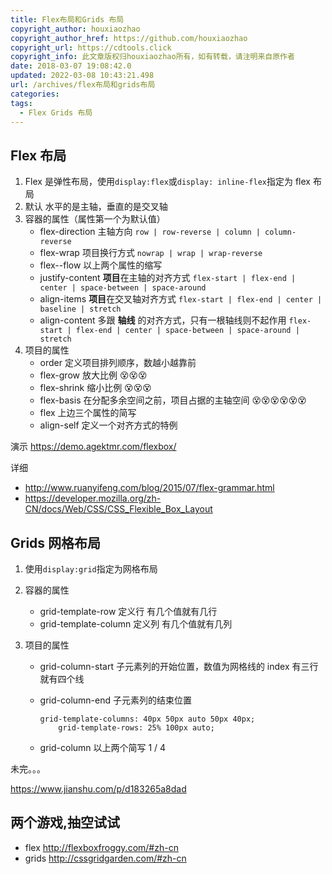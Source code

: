 ```yaml
---
title: Flex布局和Grids 布局
copyright_author: houxiaozhao
copyright_author_href: https://github.com/houxiaozhao
copyright_url: https://cdtools.click
copyright_info: 此文章版权归houxiaozhao所有，如有转载，请注明来自原作者
date: 2018-03-07 19:08:42.0
updated: 2022-03-08 10:43:21.498
url: /archives/flex布局和grids布局
categories:
tags:
  - Flex Grids 布局
---
```


## Flex 布局

1. Flex 是弹性布局，使用`display:flex`或`display: inline-flex`指定为 flex 布局
2. 默认 水平的是主轴，垂直的是交叉轴
3. 容器的属性（属性第一个为默认值）
   - flex-direction 主轴方向 `row | row-reverse | column | column-reverse`
   - flex-wrap 项目换行方式 `nowrap | wrap | wrap-reverse`
   - flex--flow 以上两个属性的缩写
   - justify-content **项目**在主轴的对齐方式 `flex-start | flex-end | center | space-between | space-around`
   - align-items **项目**在交叉轴对齐方式 `flex-start | flex-end | center | baseline | stretch`
   - align-content 多跟 **轴线** 的对齐方式，只有一根轴线则不起作用 `flex-start | flex-end | center | space-between | space-around | stretch`
4. 项目的属性
   - order 定义项目排列顺序，数越小越靠前
   - flex-grow 放大比例 😵😵😵
   - flex-shrink 缩小比例 😵😵😵
   - flex-basis 在分配多余空间之前，项目占据的主轴空间 😵😵😵😵😵😵
   - flex 上边三个属性的简写
   - align-self 定义一个对齐方式的特例

演示 https://demo.agektmr.com/flexbox/

详细

- http://www.ruanyifeng.com/blog/2015/07/flex-grammar.html
- https://developer.mozilla.org/zh-CN/docs/Web/CSS/CSS_Flexible_Box_Layout

## Grids 网格布局

1. 使用`display:grid`指定为网格布局

2. 容器的属性

   - grid-template-row 定义行 有几个值就有几行
   - grid-template-column 定义列 有几个值就有几列

3. 项目的属性

   - grid-column-start 子元素列的开始位置，数值为网格线的 index 有三行就有四个线

   - grid-column-end 子元素列的结束位置

     ```
     grid-template-columns: 40px 50px auto 50px 40px;
         grid-template-rows: 25% 100px auto;
     ```

   - grid-column 以上两个简写 1 / 4

未完。。。

https://www.jianshu.com/p/d183265a8dad

## 两个游戏,抽空试试

- flex http://flexboxfroggy.com/#zh-cn
- grids http://cssgridgarden.com/#zh-cn
